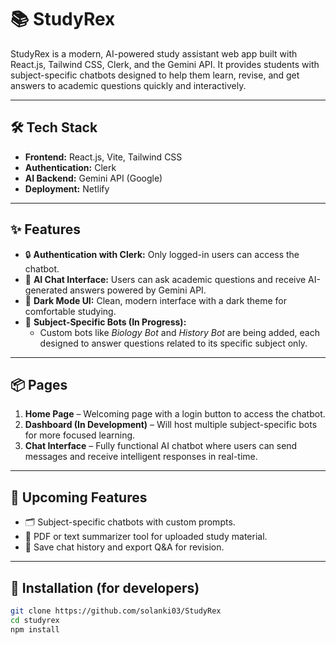 # 📚 StudyRex

StudyRex is a modern, AI-powered study assistant web app built with React.js, Tailwind CSS, Clerk, and the Gemini API. It provides students with subject-specific chatbots designed to help them learn, revise, and get answers to academic questions quickly and interactively.

---

## 🛠️ Tech Stack

- **Frontend:** React.js, Vite, Tailwind CSS
- **Authentication:** Clerk
- **AI Backend:** Gemini API (Google)
- **Deployment:** Netlify

---

## ✨ Features

- 🔒 **Authentication with Clerk:** Only logged-in users can access the chatbot.
- 💬 **AI Chat Interface:** Users can ask academic questions and receive AI-generated answers powered by Gemini API.
- 🌙 **Dark Mode UI:** Clean, modern interface with a dark theme for comfortable studying.
- 🧠 **Subject-Specific Bots (In Progress):** 
  - Custom bots like *Biology Bot* and *History Bot* are being added, each designed to answer questions related to its specific subject only.

---

## 📦 Pages

1. **Home Page** – Welcoming page with a login button to access the chatbot.
2. **Dashboard (In Development)** – Will host multiple subject-specific bots for more focused learning.
3. **Chat Interface** – Fully functional AI chatbot where users can send messages and receive intelligent responses in real-time.

---

## 📌 Upcoming Features

- 🗂️ Subject-specific chatbots with custom prompts.
- 📄 PDF or text summarizer tool for uploaded study material.
- 💾 Save chat history and export Q&A for revision.


---

## 📁 Installation (for developers)

```bash
git clone https://github.com/solanki03/StudyRex
cd studyrex
npm install
